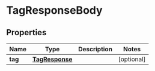 

# TagResponseBody


## Properties

Name | Type | Description | Notes
------------ | ------------- | ------------- | -------------
**tag** | [**TagResponse**](TagResponse.md) |  |  [optional]



